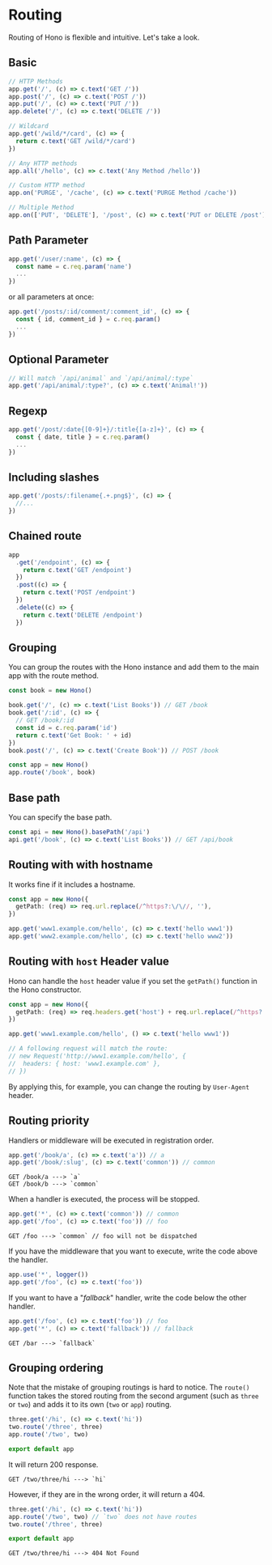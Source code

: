 # Routing

Routing of Hono is flexible and intuitive.
Let's take a look.

## Basic

```ts
// HTTP Methods
app.get('/', (c) => c.text('GET /'))
app.post('/', (c) => c.text('POST /'))
app.put('/', (c) => c.text('PUT /'))
app.delete('/', (c) => c.text('DELETE /'))

// Wildcard
app.get('/wild/*/card', (c) => {
  return c.text('GET /wild/*/card')
})

// Any HTTP methods
app.all('/hello', (c) => c.text('Any Method /hello'))

// Custom HTTP method
app.on('PURGE', '/cache', (c) => c.text('PURGE Method /cache'))

// Multiple Method
app.on(['PUT', 'DELETE'], '/post', (c) => c.text('PUT or DELETE /post'))
```

## Path Parameter

```ts
app.get('/user/:name', (c) => {
  const name = c.req.param('name')
  ...
})
```

or all parameters at once:

```ts
app.get('/posts/:id/comment/:comment_id', (c) => {
  const { id, comment_id } = c.req.param()
  ...
})
```

## Optional Parameter

```ts
// Will match `/api/animal` and `/api/animal/:type`
app.get('/api/animal/:type?', (c) => c.text('Animal!'))
```

## Regexp

```ts
app.get('/post/:date{[0-9]+}/:title{[a-z]+}', (c) => {
  const { date, title } = c.req.param()
  ...
})
```

## Including slashes

```ts
app.get('/posts/:filename{.+.png$}', (c) => {
  //...
})
```

## Chained route

```ts
app
  .get('/endpoint', (c) => {
    return c.text('GET /endpoint')
  })
  .post((c) => {
    return c.text('POST /endpoint')
  })
  .delete((c) => {
    return c.text('DELETE /endpoint')
  })
```

## Grouping

You can group the routes with the Hono instance and add them to the main app with the route method.

```ts
const book = new Hono()

book.get('/', (c) => c.text('List Books')) // GET /book
book.get('/:id', (c) => {
  // GET /book/:id
  const id = c.req.param('id')
  return c.text('Get Book: ' + id)
})
book.post('/', (c) => c.text('Create Book')) // POST /book

const app = new Hono()
app.route('/book', book)
```

## Base path

You can specify the base path.

```ts
const api = new Hono().basePath('/api')
api.get('/book', (c) => c.text('List Books')) // GET /api/book
```

## Routing with with hostname

It works fine if it includes a hostname.

```ts
const app = new Hono({
  getPath: (req) => req.url.replace(/^https?:\/\//, ''),
})

app.get('www1.example.com/hello', (c) => c.text('hello www1'))
app.get('www2.example.com/hello', (c) => c.text('hello www2'))
```

## Routing with `host` Header value

Hono can handle the `host` header value if you set the `getPath()` function in the Hono constructor.

```ts
const app = new Hono({
  getPath: (req) => req.headers.get('host') + req.url.replace(/^https?:\/\/[^\/]+/, ''),
})

app.get('www1.example.com/hello', () => c.text('hello www1'))

// A following request will match the route:
// new Request('http://www1.example.com/hello', {
//  headers: { host: 'www1.example.com' },
// })
```

By applying this, for example, you can change the routing by `User-Agent` header.

## Routing priority

Handlers or middleware will be executed in registration order.

```ts
app.get('/book/a', (c) => c.text('a')) // a
app.get('/book/:slug', (c) => c.text('common')) // common
```

```
GET /book/a ---> `a`
GET /book/b ---> `common`
```

When a handler is executed, the process will be stopped.

```ts
app.get('*', (c) => c.text('common')) // common
app.get('/foo', (c) => c.text('foo')) // foo
```

```
GET /foo ---> `common` // foo will not be dispatched
```

If you have the middleware that you want to execute, write the code above the handler.

```ts
app.use('*', logger())
app.get('/foo', (c) => c.text('foo'))
```

If you want to have a "_fallback_" handler, write the code below the other handler.

```ts
app.get('/foo', (c) => c.text('foo')) // foo
app.get('*', (c) => c.text('fallback')) // fallback
```

```
GET /bar ---> `fallback`
```

## Grouping ordering

Note that the mistake of grouping routings is hard to notice.
The `route()` function takes the stored routing from the second argument (such as `three` or `two`) and adds it to its own (`two` or `app`) routing.

```ts
three.get('/hi', (c) => c.text('hi'))
two.route('/three', three)
app.route('/two', two)

export default app
```

It will return 200 response.

```
GET /two/three/hi ---> `hi`
```

However, if they are in the wrong order, it will return a 404.

```ts
three.get('/hi', (c) => c.text('hi'))
app.route('/two', two) // `two` does not have routes
two.route('/three', three)

export default app
```

```
GET /two/three/hi ---> 404 Not Found
```
